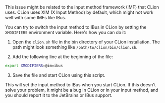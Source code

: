 This issue might be related to the input method framework (IMF) that CLion uses. CLion uses XIM (X Input Method) by default, which might not work well with some IMFs like IBus. 

You can try to switch the input method to IBus in CLion by setting the `XMODIFIERS` environment variable. Here's how you can do it:

1. Open the `clion.sh` file in the bin directory of your CLion installation. The path might look something like `/path/to/clion/bin/clion.sh`.

2. Add the following line at the beginning of the file:

```bash
export XMODIFIERS=@im=ibus
```

3. Save the file and start CLion using this script.

This will set the input method to IBus when you start CLion. If this doesn't solve your problem, it might be a bug in CLion or in your input method, and you should report it to the JetBrains or IBus support.